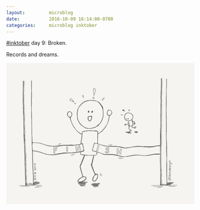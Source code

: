 ```yaml
---
layout:         microblog
date:           2016-10-09 16:14:00-0700
categories:     microblog inktober
---
```

[#inktober](/categories/inktober) day 9: Broken.

Records and dreams.

![Finishing race](/images/microblog/201610091614.jpg)
